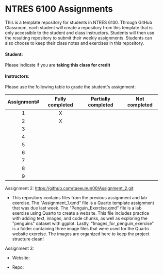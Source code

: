 # NTRES 6100 Assignments

This is a template repository for students in NTRES 6100. Through GitHub Classroom, each student will create a repository from this template that is only accessible to the student and class instructors. Students will then use the resulting repository to submit their weekly assignments. Students can also choose to keep their class notes and exercises in this repository.

#### Student:

Please indicate if you are **taking this class for credit**

#### Instructors:

Please use the following table to grade the student's assignment:

| Assignment# | Fully completed | Partially completed | Not completed |
|:-----------:|:---------------:|:-------------------:|:-------------:|
|      1      |        X         |                     |               |
|      2      |        X         |                     |               |
|      3      |                 |                     |               |
|      4      |                 |                     |               |
|      5      |                 |                     |               |
|      6      |                 |                     |               |
|      7      |                 |                     |               |
|      8      |                 |                     |               |
|      9      |                 |                     |               |

Assignment 2: <https://github.com/taeeunun00/Assignment_2.git>

-   This repository contains files from the previous assignment and lab exercise. The "Assignment_1.qmd" file is a Quarto template assignment that was due last week. The "Penguin_Exercise.qmd" file is a lab exercise using Quarto to create a website. This file includes practice with adding text, images, and code chunks, as well as exploring the "penguins" dataset with ggplot. Lastly, "Images_for_penguin_exercise" is a folder containing three image files that were used for the Quarto website exercise. The images are organized here to keep the project structure clean!

Assignment 3:

-   Website:

-   Repo:
